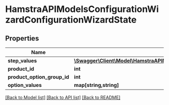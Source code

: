 # HamstraAPIModelsConfigurationWizardConfigurationWizardState

## Properties
Name | Type | Description | Notes
------------ | ------------- | ------------- | -------------
**step_values** | [**\Swagger\Client\Model\HamstraAPIModelsConfigurationWizardConfigurationWizardStepValue[]**](HamstraAPIModelsConfigurationWizardConfigurationWizardStepValue.md) |  | [optional] 
**product_id** | **int** |  | [optional] 
**product_option_group_id** | **int** |  | [optional] 
**option_values** | **map[string,string]** |  | [optional] 

[[Back to Model list]](../README.md#documentation-for-models) [[Back to API list]](../README.md#documentation-for-api-endpoints) [[Back to README]](../README.md)


